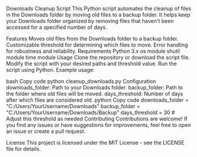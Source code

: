 Downloads Cleanup Script
This Python script automates the cleanup of files in the Downloads folder by moving old files to a backup folder. It helps keep your Downloads folder organized by removing files that haven't been accessed for a specified number of days.

Features
Moves old files from the Downloads folder to a backup folder.
Customizable threshold for determining which files to move.
Error handling for robustness and reliability.
Requirements
Python 3.x
os module
shutil module
time module
Usage
Clone the repository or download the script file.
Modify the script with your desired paths and threshold value.
Run the script using Python.
Example usage:

bash
Copy code
python cleanup_downloads.py
Configuration
downloads_folder: Path to your Downloads folder.
backup_folder: Path to the folder where old files will be moved.
days_threshold: Number of days after which files are considered old.
python
Copy code
downloads_folder = "C:/Users/YourUsername/Downloads"
backup_folder = "C:/Users/YourUsername/Downloads/Backup"
days_threshold = 30  # Adjust this threshold as needed
Contributing
Contributions are welcome! If you find any issues or have suggestions for improvements, feel free to open an issue or create a pull request.

License
This project is licensed under the MIT License - see the LICENSE file for details.
